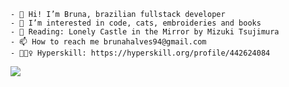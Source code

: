     - 👋 Hi! I’m Bruna, brazilian fullstack developer
    - 👀 I’m interested in code, cats, embroideries and books
    - 📖 Reading: Lonely Castle in the Mirror by Mizuki Tsujimura
    - 📫 How to reach me brunahalves94@gmail.com
    - 🏋🏽‍♀️ Hyperskill: https://hyperskill.org/profile/442624084

<!---

<div align="center" >
    <img src="https://github-readme-stats.vercel.app/api?username=brunaAlves&&show_icons=true&count_private=true&theme=github_dark">
    <img src="https://github-readme-streak-stats.herokuapp.com/?user=brunaAlves&theme=github-dark-blue&include_all_commits=true&count_private=true&date_format=j%20M%5B%20Y%5D">
 </div>
--->

<div>
    <img src="https://github-readme-stats-git-masterrstaa-rickstaa.vercel.app/api/top-langs/?username=brunaalves&layout=compact&theme=github_dark"> 
</div>

<!---
BrunaAlves/BrunaAlves is a ✨ special ✨ repository because its `README.md` (this file) appears on your GitHub profile.
You can click the Preview link to take a look at your changes.
--->
